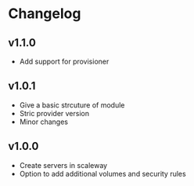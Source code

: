 # Changelog

## v1.1.0

* Add support for provisioner

## v1.0.1

* Give a basic strcuture of module
* Stric provider version
* Minor changes

## v1.0.0

* Create servers in scaleway
* Option to add additional volumes and security rules